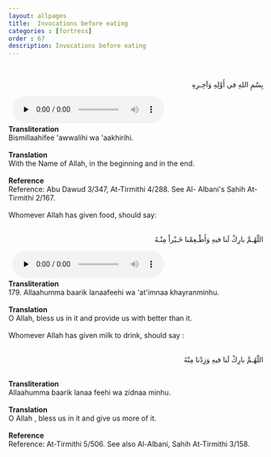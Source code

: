 ```yaml
---
layout: allpages
title:  Invocations before eating
categories : [fortress]
order : 67
description: Invocations before eating
---
```


&nbsp;
<div class="arabictext" dir="RTL">

بِسْمِ اللهِ في أَوَّلِهِ وَآخِـرِهِ

</div>
&nbsp;


<audio controls  preload="none">
  <source src="{{ site.baseurl }}/audio/fortress/178.mp3" type="audio/mpeg">
Your browser does not support the audio element.
</audio>
&nbsp;
<div class="duaextra" tabindex="0">
<div><strong>Transliteration</strong></div>
<div class="extra">Bismillaahifee 'awwalihi wa 'aakhirihi.</div>
</div>
&nbsp;
<div class="duaextra" tabindex="0">
<div><strong>Translation</strong></div>
<div class="extra">With the Name of Allah, in the beginning and in the end.</div>
</div>
&nbsp;
<div class="duaextra" tabindex="0">
<div><strong>Reference</strong></div>
<div class="extra">Reference: Abu Dawud 3/347, At-Tirmithi 4/288. See Al- Albani's Sahih At-Tirmithi 2/167.</div>
</div>
&nbsp;
<div class="extra">Whomever Allah has given food, should say:</div>
&nbsp;
<div class="arabictext" dir="RTL">

اللّهُـمَّ بارِكْ لَنا فيهِ وَأَطْـعِمْنا خَـيْراً مِنْـهُ

</div>
&nbsp;


<audio controls  preload="none">
  <source src="{{ site.baseurl }}/audio/fortress/179.mp3" type="audio/mpeg">
Your browser does not support the audio element.
</audio>
&nbsp;
<div class="duaextra" tabindex="0">
<div><strong>Transliteration</strong></div>
<div class="extra">179. Allaahumma baarik lanaafeehi wa 'at'imnaa khayranminhu.</div>
</div>
&nbsp;
<div class="duaextra" tabindex="0">
<div><strong>Translation</strong></div>
<div class="extra">O Allah, bless us in it and provide us with better than it.</div>
</div>
&nbsp;
<div class="extra">Whomever Allah has given milk to drink, should say :</div>
&nbsp;
<div class="arabictext" dir="RTL">

اللّهُـمَّ بارِكْ لَنا فيهِ وَزِدْنا مِنْهُ

</div>
&nbsp;


<div class="duaextra" tabindex="0">
<div><strong>Transliteration</strong></div>
<div class="extra">Allaahumma baarik lanaa feehi wa zidnaa minhu.</div>
</div>
&nbsp;
<div class="duaextra" tabindex="0">
<div><strong>Translation</strong></div>
<div class="extra">O Allah , bless us in it and give us more of it.</div>
</div>
&nbsp;
<div class="duaextra" tabindex="0">
<div><strong>Reference</strong></div>
<div class="extra">Reference: At-Tirmithi 5/506. See also Al-Albani, Sahih At-Tirmithi 3/158.</div>
</div>
